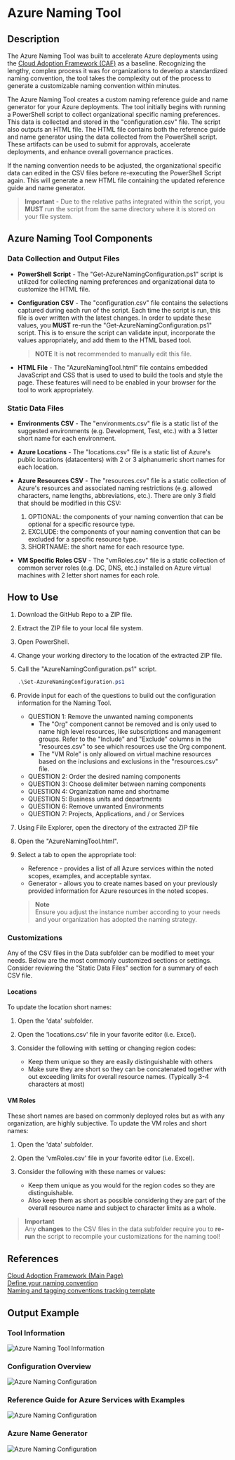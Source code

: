 # Azure Naming Tool

## Description

The Azure Naming Tool was built to accelerate Azure deployments using the [Cloud Adoption Framework (CAF)](https://docs.microsoft.com/en-us/azure/cloud-adoption-framework/) as a baseline. Recognizing the lengthy, complex process it was for organizations to develop a standardized naming convention, the tool takes the complexity out of the process to generate a customizable naming convention within minutes.

The Azure Naming Tool creates a custom naming reference guide and name generator for your Azure deployments. The tool initially begins with running a PowerShell script to collect organizational specific naming preferences.  This data is collected and stored in the "configuration.csv" file. The script also outputs an HTML file.  The HTML file contains both the reference guide and name generator using the data collected from the PowerShell script. These artifacts can be used to submit for approvals, accelerate deployments, and enhance overall governance practices.

If the naming convention needs to be adjusted, the organizational specific data can edited in the CSV files before re-executing the PowerShell Script again. This will generate a new HTML file containing the updated reference guide and name generator.

> **Important** - Due to the relative paths integrated within the script, you **MUST** run the script from the same directory where it is stored on your file system.

## Azure Naming Tool Components

### Data Collection and Output Files

- **PowerShell Script**  - The "Get-AzureNamingConfiguration.ps1" script is utilized for collecting naming preferences and organizational data to customize the HTML file.

- **Configuration CSV** - The "configuration.csv" file contains the selections captured during each run of the script.  Each time the script is run, this file is over written with the latest changes. In order to update these values, you **MUST** re-run the "Get-AzureNamingConfiguration.ps1" script.  This is to ensure the script can validate input, incorporate the values appropriately, and add them to the HTML based tool.

    > **NOTE**
    > It is **not** recommended to manually edit this file.

- **HTML File** - The "AzureNamingTool.html" file contains embedded JavaScript and CSS that is used to used to build the tools and style the page.  These features will need to be enabled in your browser for the tool to work appropriately.

### Static Data Files

- **Environments CSV** - The "environments.csv" file is a static list of the suggested environments (e.g. Development, Test, etc.) with a 3 letter short name for each environment.

- **Azure Locations** - The "locations.csv" file is a static list of Azure's public locations (datacenters) with 2 or 3 alphanumeric short names for each location.

- **Azure Resources CSV** - The "resources.csv" file is a static collection of Azure's resources and associated naming restrictions (e.g. allowed characters, name lengths, abbreviations, etc.).
There are only 3 field that should be modified in this CSV:
    1. OPTIONAL: the components of your naming convention that can be optional for a specific resource type.
    1. EXCLUDE: the components of your naming convention that can be excluded for a specific resource type.
    1. SHORTNAME: the short name for each resource type.
  
- **VM Specific Roles CSV** - The "vmRoles.csv" file is a static collection of common server roles (e.g. DC, DNS, etc.) installed on Azure virtual machines with 2 letter short names for each role.

## How to Use  

1. Download the GitHub Repo to a ZIP file.
1. Extract the ZIP file to your local file system.
1. Open PowerShell.
1. Change your working directory to the location of the extracted ZIP file.
1. Call the "AzureNamingConfiguration.ps1" script.

    ```powershell  
    .\Set-AzureNamingConfiguration.ps1
    ```

1. Provide input for each of the questions to build out the configuration information for the Naming Tool.
    - QUESTION 1: Remove the unwanted naming components
        - The "Org" component cannot be removed and is only used to name high level resources, like subscriptions and management groups.  Refer to the "Include" and "Exclude" columns in the "resources.csv" to see which resources use the Org component.
        - The "VM Role" is only allowed on virtual machine resources based on the inclusions and exclusions in the "resources.csv" file.
    - QUESTION 2: Order the desired naming components  
    - QUESTION 3: Choose delimiter between naming components
    - QUESTION 4: Organization name and shortname  
    - QUESTION 5: Business units and departments
    - QUESTION 6: Remove unwanted Environments
    - QUESTION 7: Projects, Applications, and / or Services

1. Using File Explorer, open the directory of the extracted ZIP file
1. Open the "AzureNamingTool.html".
1. Select a tab to open the appropriate tool:  
    - Reference - provides a list of all Azure services within the noted scopes, examples, and acceptable syntax.  
    - Generator - allows you to create names based on your previously provided information for Azure resources in the noted scopes.  

    > **Note**  
    > Ensure you adjust the instance number according to your needs and your organization has adopted the naming strategy.  

### Customizations

Any of the CSV files in the Data subfolder can be modified to meet your needs. Below are the most commonly customized sections or settings.
Consider reviewing the "Static Data Files" section for a summary of each CSV file.

#### Locations

To update the location short names:

1. Open the 'data' subfolder.
1. Open the 'locations.csv' file in your favorite editor (i.e. Excel).
1. Consider the following with setting or changing region codes:

    - Keep them unique so they are easily distinguishable with others
    - Make sure they are short so they can be concatenated together with out exceeding limits for overall resource names. (Typically 3-4 characters at most)

#### VM Roles

These short names are based on commonly deployed roles but as with any organization, are highly subjective.  To update the VM roles and short names:

1. Open the 'data' subfolder.
1. Open the 'vmRoles.csv' file in your favorite editor (i.e. Excel).
1. Consider the following with these names or values:

    - Keep them unique as you would for the region codes so they are distinguishable.
    - Also keep them as short as possible considering they are part of the overall resource name and subject to character limits as a whole.

> **Important**  
> Any **changes** to the CSV files in the data subfolder require you to **re-run** the script to recompile your customizations for the naming tool!

## References  

[Cloud Adoption Framework (Main Page)](https://docs.microsoft.com/en-us/azure/cloud-adoption-framework/)  
[Define your naming convention](https://docs.microsoft.com/en-us/azure/cloud-adoption-framework/ready/azure-best-practices/resource-naming)  
[Naming and tagging conventions tracking template](https://raw.githubusercontent.com/microsoft/CloudAdoptionFramework/master/ready/naming-and-tagging-conventions-tracking-template.xlsx)  

## Output Example

### Tool Information

![](./images/azNaming1_Info.png "Azure Naming Tool Information")

### Configuration Overview

![](./images/azNaming2_config.png "Azure Naming Configuration")

### Reference Guide for Azure Services with Examples

![](./images/azNaming3_ref.png "Azure Naming Configuration")

### Azure Name Generator

![](./images/azNaming4_gen.png "Azure Naming Configuration")
